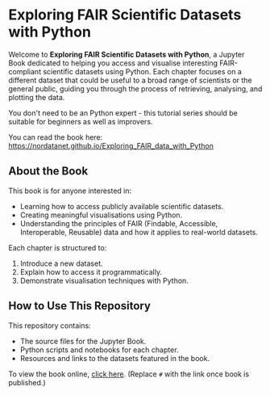 # Exploring FAIR Scientific Datasets with Python

Welcome to **Exploring FAIR Scientific Datasets with Python**, a Jupyter Book dedicated to helping you access and visualise interesting FAIR-compliant scientific datasets using Python. Each chapter focuses on a different dataset that could be useful to a broad range of scientists or the general public, guiding you through the process of retrieving, analysing, and plotting the data.

You don't need to be an Python expert - this tutorial series should be suitable for beginners as well as improvers.

You can read the book here:
https://nordatanet.github.io/Exploring_FAIR_data_with_Python

## About the Book

This book is for anyone interested in:
- Learning how to access publicly available scientific datasets.
- Creating meaningful visualisations using Python.
- Understanding the principles of FAIR (Findable, Accessible, Interoperable, Reusable) data and how it applies to real-world datasets.

Each chapter is structured to:
1. Introduce a new dataset.
2. Explain how to access it programmatically.
3. Demonstrate visualisation techniques with Python.

## How to Use This Repository

This repository contains:
- The source files for the Jupyter Book.
- Python scripts and notebooks for each chapter.
- Resources and links to the datasets featured in the book.

To view the book online, [click here](#). (Replace `#` with the link once book is published.)

